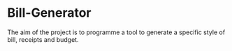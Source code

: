 # Bill-Generator

The aim of the project is to programme a tool to generate a specific style of bill, receipts and budget.
